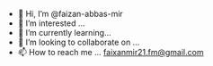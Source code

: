 - 👋 Hi, I’m @faizan-abbas-mir
- 👀 I’m interested ...
- 🌱 I’m currently learning...
- 💞️ I’m looking to collaborate on ...
- 📫 How to reach me ...
faixanmir21.fm@gmail.com
<!---
faizan-abbas-mir/faizan-abbas-mir is a ✨ special ✨ repository because its `README.md` (this file) appears on your GitHub profile.
You can click the Preview link to take a look at your changes.
--->
